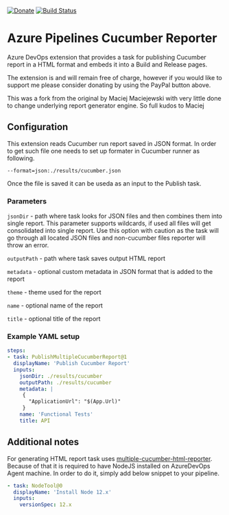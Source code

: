 [![Donate](https://img.shields.io/static/v1?logo=paypal&label=PayPal&message=Donate&color=yellow)](https://www.paypal.com/cgi-bin/webscr?cmd=_s-xclick&hosted_button_id=ZH953HFWKBJFA)
[![Build Status](https://dev.azure.com/maciejmaciejewski-dev/extensions/_apis/build/status/maciejmaciejewski.azure-pipelines-cucumber?branchName=master)](https://dev.azure.com/maciejmaciejewski-dev/extensions/_build/latest?definitionId=15&branchName=master)

# Azure Pipelines Cucumber Reporter

Azure DevOps extension that provides a task for publishing Cucumber report in a HTML format and embeds it into a Build and Release pages.

The extension is and will remain free of charge, however if you would like to support me please consider donating by using the PayPal button above.

This was a fork from the original by Maciej Maciejewski with very little done to change underlying report generator engine.  So full kudos to Maciej

## Configuration

This extension reads Cucumber run report saved in JSON format. In order to get such file one needs to set up formater in Cucumber runner as following.

```
--format=json:./results/cucumber.json
```

Once the file is saved it can be useda as an input to the Publish task.

### Parameters

`jsonDir` - path where task looks for JSON files and then combines them into single report. This parameter supports wildcards, if used all files will get consolidated into single report. Use this option with caution as the task will go through all located JSON files and non-cucumber files reporter will throw an error.

`outputPath` - path where task saves output HTML report

`metadata` - optional custom metadata in JSON format that is added to the report

`theme` - theme used for the report

`name` - optional name of the report

`title` - optional title of the report

### Example YAML setup

```YAML
steps:
- task: PublishMultipleCucumberReport@1
  displayName: 'Publish Cucumber Report'
  inputs:
    jsonDir: ./results/cucumber
    outputPath: ./results/cucumber
    metadata: |
     {
       "ApplicationUrl": "$(App.Url)"
     }
    name: 'Functional Tests'
    title: API
```

## Additional notes

For generating HTML report task uses [multiple-cucumber-html-reporter](https://www.npmjs.com/package/multiple-cucumber-html-reporter).
Because of that it is required to have NodeJS installed on AzureDevOps Agent machine. In order to do it, simply add below snippet to your pipeline.

```YAML
- task: NodeTool@0
  displayName: 'Install Node 12.x'
  inputs:
    versionSpec: 12.x
```
